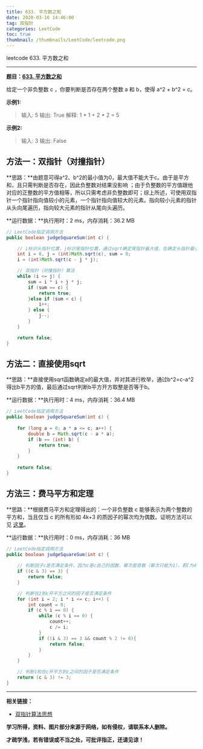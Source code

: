 ```yaml
---
title: 633. 平方数之和
date: 2020-03-16 14:46:00
tag: 双指针
categories: LeetCode
toc: true
thumbnail: /thumbnails/LeetCode/leetcode.png
---
```


leetcode 633. 平方数之和

<!--more-->

---

**题目：[633. 平方数之和](https://leetcode-cn.com/problems/sum-of-square-numbers/)**

给定一个非负整数 c ，你要判断是否存在两个整数 a 和 b，使得 a^2 + b^2 = c。

**示例1:**

> 输入: 5
> 输出: True
> 解释: 1 * 1 + 2 * 2 = 5

**示例2:**

> 输入: 3
> 输出: False

## 方法一：双指针（对撞指针）

**思路：**由题意可得a^2、b^2的最小值为0，最大值不能大于c。由于是平方和，且只需判断是否存在，因此负整数对结果没影响 ；由于负整数的平方值跟他对应的正整数的平方值相等，所以只需考虑非负整数即可；综上所述，可使用双指针一个指针指向值较小的元素，一个指针指向值较大的元素。指向较小元素的指针从头向尾遍历，指向较大元素的指针从尾向头遍历。

**运行数据：**执行用时：2 ms，内存消耗：36.2 MB

```java
// LeetCode指定调用方法
public boolean judgeSquareSum(int c) {

    // i标识头指针位置，j标识尾指针位置，通过sqrt确定尾指针最大值，在确定头指针最小值
    int i = 0, j = (int)Math.sqrt(c), sum = 0;
    i = (int)Math.sqrt(c - j * j);

    // 双指针（对撞指针）算法
    while (i <= j) {
        sum = i * i + j * j;
        if (sum == c) {
            return true;
        }else if (sum < c) {
            i++;
        } else {
            j--;
        }
    }

    return false;
}
```

## 方法二：直接使用sqrt

**思路：**直接使用sqrt函数确定a的最大值，并对其进行枚举，通过b^2=c-a^2得出b平方的值，最后通过sqrt判断b平方开方取整是否等于b。

**运行数据：**执行用时：4 ms，内存消耗：36.4 MB

```java
// LeetCode指定调用方法
public boolean judgeSquareSum(int c) {
    
    for (long a = 0; a * a <= c; a++) {
        double b = Math.sqrt(c - a * a);
        if (b == (int) b) {
            return true;
        }
    }
    
    return false;
}
```

## 方法三：费马平方和定理

**思路：**根据费马平方和定理得出的：一个非负整数 c 能够表示为两个整数的平方和，当且仅当 c 的所有形如 4k+3 的质因子的幂次均为偶数。证明方法可以见 [这里](http://wstein.org/edu/124/lectures/lecture21/lecture21/node2.html)。

**运行数据：**执行用时：0 ms，内存消耗：36 MB

```java
// LeetCode指定调用方法
public boolean judgeSquareSum(int c) {
	
    // 判断因子c是否满足条件，因为c是c自己的因数，幂次是奇数（幂次只能为1），若C为4k+3的形式，将不满足推论
    if ((c & 3) == 3) {
        return false;
    }

    // 判断在2到c开平方之间的因子是否满足条件
    for (int i = 2; i * i <= c; i++) {
        int count = 0;
        if (c % i == 0) {
            while (c % i == 0) {
                count++;
                c /= i;
            }
            if ((i & 3) == 3 && count % 2 != 0){
                return false;
            }
        }
    }

    // 判断1和在c开平方到c之间的因子是否满足条件
    return (c & 3) != 3;
}
```

---

**相关链接：**

- [双指针算法思想](/2020/03/14/双指针/)

**学习所得，资料、图片部分来源于网络，如有侵权，请联系本人删除。**

**才疏学浅，若有错误或不当之处，可批评指正，还请见谅！**